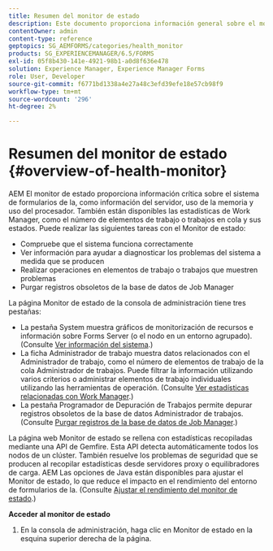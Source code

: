 ```yaml
---
title: Resumen del monitor de estado
description: Este documento proporciona información general sobre el monitor de estado y detalles sobre cómo puede acceder a él.
contentOwner: admin
content-type: reference
geptopics: SG_AEMFORMS/categories/health_monitor
products: SG_EXPERIENCEMANAGER/6.5/FORMS
exl-id: 05f8b430-141e-4921-98b1-a0d8f636e478
solution: Experience Manager, Experience Manager Forms
role: User, Developer
source-git-commit: f6771bd1338a4e27a48c3efd39efe18e57cb98f9
workflow-type: tm+mt
source-wordcount: '296'
ht-degree: 2%

---
```


# Resumen del monitor de estado {#overview-of-health-monitor}

AEM El monitor de estado proporciona información crítica sobre el sistema de formularios de la, como información del servidor, uso de la memoria y uso del procesador. También están disponibles las estadísticas de Work Manager, como el número de elementos de trabajo o trabajos en cola y sus estados. Puede realizar las siguientes tareas con el Monitor de estado:

* Compruebe que el sistema funciona correctamente
* Ver información para ayudar a diagnosticar los problemas del sistema a medida que se producen
* Realizar operaciones en elementos de trabajo o trabajos que muestren problemas
* Purgar registros obsoletos de la base de datos de Job Manager

La página Monitor de estado de la consola de administración tiene tres pestañas:

* La pestaña System muestra gráficos de monitorización de recursos e información sobre Forms Server (o el nodo en un entorno agrupado). (Consulte [Ver información del sistema](/help/forms/using/admin-help/view-system-information.md#view-system-information).)
* La ficha Administrador de trabajo muestra datos relacionados con el Administrador de trabajo, como el número de elementos de trabajo de la cola Administrador de trabajos. Puede filtrar la información utilizando varios criterios o administrar elementos de trabajo individuales utilizando las herramientas de operación. (Consulte [Ver estadísticas relacionadas con Work Manager](/help/forms/using/admin-help/view-statistics-related-manager.md#view-statistics-related-to-work-manager).)
* La pestaña Programador de Depuración de Trabajos permite depurar registros obsoletos de la base de datos Administrador de trabajos. (Consulte [Purgar registros de la base de datos de Job Manager](/help/forms/using/admin-help/purge-records-job-manager-database.md#purge-records-from-the-job-manager-database).)

La página web Monitor de estado se rellena con estadísticas recopiladas mediante una API de Gemfire. Esta API detecta automáticamente todos los nodos de un clúster. También resuelve los problemas de seguridad que se producen al recopilar estadísticas desde servidores proxy o equilibradores de carga. AEM Las opciones de Java están disponibles para ajustar el Monitor de estado, lo que reduce el impacto en el rendimiento del entorno de formularios de la. (Consulte [Ajustar el rendimiento del monitor de estado](/help/forms/using/admin-help/fine-tuning-health-monitor-performance.md#fine-tuning-health-monitor-performance).)

**Acceder al monitor de estado**

1. En la consola de administración, haga clic en Monitor de estado en la esquina superior derecha de la página.
